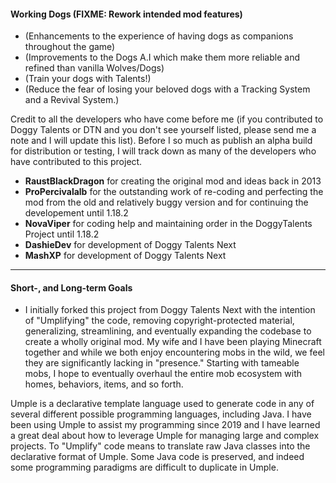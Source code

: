 #### Working Dogs (FIXME: Rework intended mod features)
* (Enhancements to the experience of having dogs as companions throughout the game)
* (Improvements to the Dogs A.I which make them more reliable and refined than vanilla Wolves/Dogs)
* (Train your dogs with Talents!)
* (Reduce the fear of losing your beloved dogs with a Tracking System and a Revival System.)

Credit to all the developers who have come before me (if you contributed to Doggy Talents or DTN and you don't see yourself listed, please send me a note and I will update this list). Before I so much as publish an alpha build for distribution or testing, I will track down as many of the developers who have contributed to this project.
 * **RaustBlackDragon** for creating the original mod and ideas back in 2013
 * **ProPercivalalb** for the outstanding work of re-coding and perfecting the mod from the old and relatively buggy version and for continuing the developement until 1.18.2
 * **NovaViper** for coding help and maintaining order in the DoggyTalents Project until 1.18.2
 * **DashieDev** for development of Doggy Talents Next
 * **MashXP** for development of Doggy Talents Next

-----------------

#### Short-, and Long-term Goals
 * I initially forked this project from Doggy Talents Next with the intention of "Umplifying" the code, removing copyright-protected material, generalizing, streamlining, and eventually expanding the codebase to create a wholly original mod. My wife and I have been playing Minecraft together and while we both enjoy encountering mobs in the wild, we feel they are significantly lacking in "presence." Starting with tameable mobs, I hope to eventually overhaul the entire mob ecosystem with homes, behaviors, items, and so forth.

Umple is a declarative template language used to generate code in any of several different possible programming languages, including Java. I have been using Umple to assist my programming since 2019 and I have learned a great deal about how to leverage Umple for managing large and complex projects. To "Umplify" code means to translate raw Java classes into the declarative format of Umple. Some Java code is preserved, and indeed some programming paradigms are difficult to duplicate in Umple.
